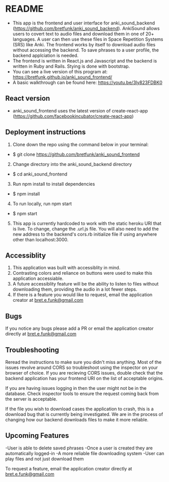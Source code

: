 # README
- This app is the frontend and user interface for anki_sound_backend (https://github.com/bretfunk/anki_sound_backend).  AnkiSound allows users to covert text to audio files and download them in one of 20+ languages.  A user can then use these files in Space Repetition Systems (SRS) like Anki. The frontend works by itself to download audio files without accessing the backend.  To save phrases to a user profile, the backend applciation is needed.
- The frontend is written in React.js and Javascript and the backend is written in Ruby and Rails.  Stying is done with bootstrap.
- You can see a live version of this program at: https://bretfunk.github.io/anki_sound_frontend/
- A basic walkthrough can be found here: https://youtu.be/3ly823FDBK0

## React version
* anki_sound_frontend uses the latest version of create-react-app (https://github.com/facebookincubator/create-react-app)

## Deployment instructions

1. Clone down the repo using the command below in your terminal:
- $ git clone https://github.com/bretfunk/anki_sound_frontend

2. Change directory into the anki_sound_backend directory
- $ cd anki_sound_frontend

3. Run npm install to install dependencies
- $ npm install

4. To run locally, run npm start
- $ npm start

5. This app is currently hardcoded to work with the static heroku URI that is live.  To change, change the .url.js file.  You will also need to add the new address to the backend's cors.rb initialize file if using anywhere other than localhost:3000.

## Accessiblity
1. This application was built with accessiblity in mind.
2. Contrasting colors and reliance on buttons were used to make this application accessiable.
3. A future accessiblity feature will be the ability to listen to files without downloading them, providing the audio in a lot fewer steps.
4. If there is a feature you would like to request, email the application creator at bret.e.funk@gmail.com

## Bugs
If you notice any bugs please add a PR or email the application creator directly at bret.e.funk@gmail.com

## Troubleshooting
Reread the instructions to make sure you didn't miss anything.  Most of the issues revolve around CORS so troubleshoot using the inspector on your browser of choice.  If you are recieving CORS issues, double check that the backend application has your frontend URI on the list of acceptable origins.

If you are having issues logging in then the user might not be in the database.  Check inspector tools to ensure the request coming back from the server is acceptable.

If the file you wish to download cases the application to crash, this is a download bug that is currently being investigated.  We are in the process of changing how our backend downloads files to make it more reliable.

## Upcoming Features
-User is able to delete saved phrases
-Once a user is created they are automatically logged-in
-A more reliable file downloading system
-User can play files and not just download them

To request a feature, email the application creator directly at bret.e.funk@gmail.com
